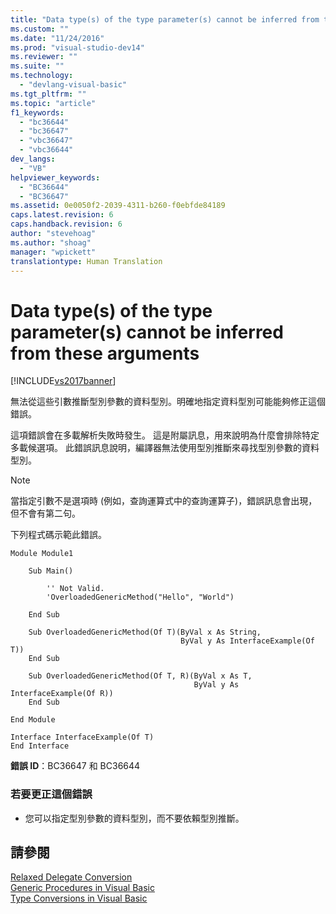 ```yaml
---
title: "Data type(s) of the type parameter(s) cannot be inferred from these arguments | Microsoft Docs"
ms.custom: ""
ms.date: "11/24/2016"
ms.prod: "visual-studio-dev14"
ms.reviewer: ""
ms.suite: ""
ms.technology: 
  - "devlang-visual-basic"
ms.tgt_pltfrm: ""
ms.topic: "article"
f1_keywords: 
  - "bc36644"
  - "bc36647"
  - "vbc36647"
  - "vbc36644"
dev_langs: 
  - "VB"
helpviewer_keywords: 
  - "BC36644"
  - "BC36647"
ms.assetid: 0e0050f2-2039-4311-b260-f0ebfde84189
caps.latest.revision: 6
caps.handback.revision: 6
author: "stevehoag"
ms.author: "shoag"
manager: "wpickett"
translationtype: Human Translation
---
```

# Data type(s) of the type parameter(s) cannot be inferred from these arguments
[!INCLUDE[vs2017banner](../../../csharp/includes/vs2017banner.md)]

無法從這些引數推斷型別參數的資料型別。明確地指定資料型別可能能夠修正這個錯誤。  
  
 這項錯誤會在多載解析失敗時發生。  這是附屬訊息，用來說明為什麼會排除特定多載候選項。  此錯誤訊息說明，編譯器無法使用型別推斷來尋找型別參數的資料型別。  
  
> [!NOTE]
>  當指定引數不是選項時 \(例如，查詢運算式中的查詢運算子\)，錯誤訊息會出現，但不會有第二句。  
  
 下列程式碼示範此錯誤。  
  
```vb#  
Module Module1  
  
    Sub Main()  
  
        '' Not Valid.  
        'OverloadedGenericMethod("Hello", "World")  
  
    End Sub  
  
    Sub OverloadedGenericMethod(Of T)(ByVal x As String,   
                                      ByVal y As InterfaceExample(Of T))  
    End Sub  
  
    Sub OverloadedGenericMethod(Of T, R)(ByVal x As T,   
                                         ByVal y As InterfaceExample(Of R))  
    End Sub  
  
End Module  
  
Interface InterfaceExample(Of T)  
End Interface  
```  
  
 **錯誤 ID**：BC36647 和 BC36644  
  
### 若要更正這個錯誤  
  
-   您可以指定型別參數的資料型別，而不要依賴型別推斷。  
  
## 請參閱  
 [Relaxed Delegate Conversion](../../../visual-basic/programming-guide/language-features/delegates/relaxed-delegate-conversion.md)   
 [Generic Procedures in Visual Basic](../../../visual-basic/programming-guide/language-features/data-types/generic-procedures.md)   
 [Type Conversions in Visual Basic](../../../visual-basic/programming-guide/language-features/data-types/type-conversions.md)
